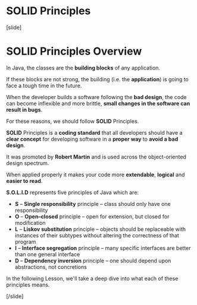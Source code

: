 # SOLID Principles

[slide]

# SOLID Principles Overview

In Java, the classes are the **building blocks** of any application. 

If these blocks are not strong, the building (i.e. the **application**) is going to face a tough time in the future.

When the developer builds a software following the **bad design**, the code can become inflexible and more brittle, **small changes in the software can result in bugs**.

For these reasons, we should follow **SOLID** Principles.

**SOLID** Principles is a **coding standard** that all developers should have a **clear concept** for developing software in a **proper way** to **avoid a bad design**.

It was promoted by **Robert Martin** and is used across the object-oriented design spectrum.

When applied properly it makes your code more **extendable**, **logical** and **easier to read**.

**S.O.L.I.D** represents five principles of Java which are:

- **S** – **Single responsibility** principle – class should only have one responsibility
- **O** – **Open–closed** principle – open for extension, but closed for modification
- **L** – **Liskov substitution** principle – objects should be replaceable with instances of their subtypes without altering the correctness of that program
- **I** – **Interface segregation** principle – many specific interfaces are better than one general interface
- **D** – **Dependency inversion** principle – one should depend upon abstractions, not concretions

In the following Lesson, we'll take a deep dive into what each of these principles means.





[/slide]